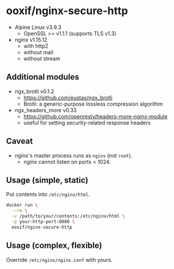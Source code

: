  # ooxif/nginx-secure-http

- Alpine Linux v3.9.3
    - OpenSSL >= v1.1.1 (supports TLS v1.3)
- nginx v1.15.12
    - with http2
    - without mail
    - without stream

## Additional modules

- ngx_brotli v0.1.2
    - https://github.com/eustas/ngx_brotli
    - Brotli: a generic-purpose lossless compression algorithm
- ngx_headers_more v0.33
    - https://github.com/openresty/headers-more-nginx-module
    - useful for setting security-related response headers

## Caveat

- nginx's master process runs as `nginx` (not `root`).
    - nginx cannot listen on ports < 1024.

## Usage (simple, static)

Put contents into `/etc/nginx/html`.

```sh
docker run \
  --rm \
  -v /path/to/your/contents:/etc/nginx/html \
  -p your-http-port:8080 \
  ooxif/nginx-secure-http
```

## Usage (complex, flexible)

Override `/etc/nginx/nginx.conf` with yours.
